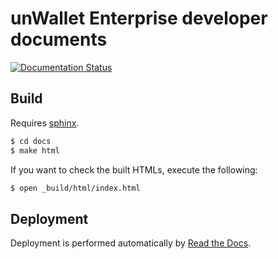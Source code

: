 # unWallet Enterprise developer documents

[![Documentation Status](https://readthedocs.org/projects/dauth-dev-documents/badge/?version=latest)](https://developers.dauth.world/en/latest/?badge=latest)

## Build

Requires [sphinx](https://sphinx-doc.org).

```sh
$ cd docs
$ make html
```

If you want to check the built HTMLs, execute the following:

```sh
$ open _build/html/index.html
```

## Deployment

Deployment is performed automatically by [Read the Docs](https://readthedocs.org).
